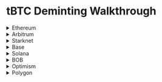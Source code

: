 # tBTC Deminting Walkthrough

<details>

<summary>Ethereum</summary>



</details>

<details>

<summary>Arbitrum</summary>



</details>

<details>

<summary>Starknet</summary>



</details>

<details>

<summary>Base</summary>



</details>

<details>

<summary>Solana</summary>



</details>

<details>

<summary>BOB</summary>



</details>

<details>

<summary>Optimism</summary>



</details>

<details>

<summary>Polygon</summary>



</details>
